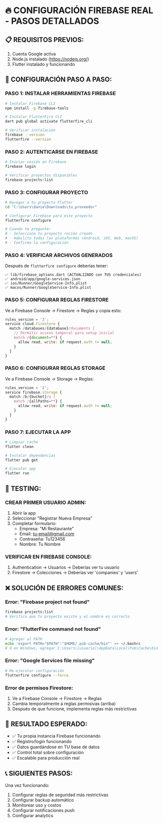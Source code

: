 # 🔥 CONFIGURACIÓN FIREBASE REAL - PASOS DETALLADOS

## 📋 REQUISITOS PREVIOS:
1. Cuenta Google activa
2. Node.js instalado (https://nodejs.org/)
3. Flutter instalado y funcionando

## 🚀 CONFIGURACIÓN PASO A PASO:

### PASO 1: INSTALAR HERRAMIENTAS FIREBASE
```bash
# Instalar Firebase CLI
npm install -g firebase-tools

# Instalar FlutterFire CLI
dart pub global activate flutterfire_cli

# Verificar instalación
firebase --version
flutterfire --version
```

### PASO 2: AUTENTICARSE EN FIREBASE
```bash
# Iniciar sesión en Firebase
firebase login

# Verificar proyectos disponibles
firebase projects:list
```

### PASO 3: CONFIGURAR PROYECTO
```bash
# Navegar a tu proyecto Flutter
cd "C:\Users\danie\Downloads\tu_proveedor"

# Configurar Firebase para este proyecto
flutterfire configure

# Cuando te pregunte:
# - Selecciona tu proyecto recién creado
# - Habilita todas las plataformas (Android, iOS, Web, macOS)
# - Confirma la configuración
```

### PASO 4: VERIFICAR ARCHIVOS GENERADOS
Después de `flutterfire configure` deberías tener:
```
✅ lib/firebase_options.dart (ACTUALIZADO con TUS credenciales)
✅ android/app/google-services.json
✅ ios/Runner/GoogleService-Info.plist
✅ macos/Runner/GoogleService-Info.plist
```

### PASO 5: CONFIGURAR REGLAS FIRESTORE
Ve a Firebase Console → Firestore → Reglas y copia esto:

```javascript
rules_version = '2';
service cloud.firestore {
  match /databases/{database}/documents {
    // Permitir acceso temporal para setup inicial
    match /{document=**} {
      allow read, write: if request.auth != null;
    }
  }
}
```

### PASO 6: CONFIGURAR REGLAS STORAGE
Ve a Firebase Console → Storage → Reglas:

```javascript
rules_version = '2';
service firebase.storage {
  match /b/{bucket}/o {
    match /{allPaths=**} {
      allow read, write: if request.auth != null;
    }
  }
}
```

### PASO 7: EJECUTAR LA APP
```bash
# Limpiar cache
flutter clean

# Instalar dependencias
flutter pub get

# Ejecutar app
flutter run
```

## 🧪 TESTING:

### CREAR PRIMER USUARIO ADMIN:
1. Abrir la app
2. Seleccionar "Registrar Nueva Empresa"
3. Completar formulario:
   - Empresa: "Mi Restaurante"
   - Email: tu-email@gmail.com
   - Contraseña: Tu123456
   - Nombre: Tu Nombre

### VERIFICAR EN FIREBASE CONSOLE:
1. Authentication → Usuarios → Deberías ver tu usuario
2. Firestore → Colecciones → Deberías ver 'companies' y 'users'

## ❌ SOLUCIÓN DE ERRORES COMUNES:

### Error: "Firebase project not found"
```bash
firebase projects:list
# Verifica que tu proyecto existe y el nombre es correcto
```

### Error: "FlutterFire command not found"
```bash
# Agregar al PATH
echo 'export PATH="$PATH":"$HOME/.pub-cache/bin"' >> ~/.bashrc
# O en Windows, agregar C:\Users\[usuario]\AppData\Local\Pub\Cache\bin al PATH
```

### Error: "Google Services file missing"
```bash
# Re-ejecutar configuración
flutterfire configure --force
```

### Error de permisos Firestore:
1. Ve a Firebase Console → Firestore → Reglas
2. Cambia temporalmente a reglas permisivas (arriba)
3. Después de que funcione, implementa reglas más restrictivas

## 🎯 RESULTADO ESPERADO:
- ✅ Tu propia instancia Firebase funcionando
- ✅ Registro/login funcionando
- ✅ Datos guardándose en TU base de datos
- ✅ Control total sobre configuración
- ✅ Escalable para producción real

## 📞 SIGUIENTES PASOS:
Una vez funcionando:
1. Configurar reglas de seguridad más restrictivas
2. Configurar backup automático
3. Monitorear uso y costos
4. Configurar notificaciones push
5. Configurar analytics
